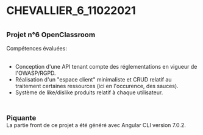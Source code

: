 # CHEVALLIER_6_11022021
<br /><font style="font-size: 18px;"><b>Projet n°6 OpenClassroom</b></font><br /><br />
Compétences évaluées:<br /><br />
- Conception d'une API tenant compte des réglementations en vigueur de l'OWASP/RGPD.<br />
- Réalisation d'un "espace client" minimaliste et CRUD relatif au traitement certaines ressources (ici en l'occurence, des sauces).<br />
- Système de like/dislike produits relatif à chaque utilisateur.

<br /><br /><b><font style="font-size: 18px;">Piquante</font></b><br />
La partie front de ce projet a été généré avec Angular CLI version 7.0.2.
